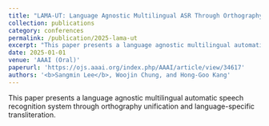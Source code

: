 ```yaml
---
title: "LAMA-UT: Language Agnostic Multilingual ASR Through Orthography Unification and Language-Specific Transliteration"
collection: publications
category: conferences
permalink: /publication/2025-lama-ut
excerpt: "This paper presents a language agnostic multilingual automatic speech recognition system through orthography unification and language-specific transliteration."
date: 2025-01-01
venue: 'AAAI (Oral)'
paperurl: 'https://ojs.aaai.org/index.php/AAAI/article/view/34617'
authors: '<b>Sangmin Lee</b>, Woojin Chung, and Hong-Goo Kang'
---
```


This paper presents a language agnostic multilingual automatic speech recognition system through orthography unification and language-specific transliteration.
